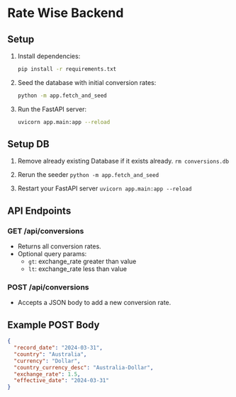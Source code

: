 # Rate Wise Backend

## Setup

1. Install dependencies:
   ```bash
   pip install -r requirements.txt
   ```

2. Seed the database with initial conversion rates:
   ```bash
   python -m app.fetch_and_seed
   ```

3. Run the FastAPI server:
   ```bash
   uvicorn app.main:app --reload
   ```

## Setup DB
   1. Remove already existing Database if it exists already.
   ```rm conversions.db```

   2. Rerun the seeder
   ```python -m app.fetch_and_seed```
   3. Restart your FastAPI server
   ```uvicorn app.main:app --reload```

## API Endpoints

### GET /api/conversions
- Returns all conversion rates.
- Optional query params:
  - `gt`: exchange_rate greater than value
  - `lt`: exchange_rate less than value

### POST /api/conversions
- Accepts a JSON body to add a new conversion rate.

## Example POST Body
```json
{
  "record_date": "2024-03-31",
  "country": "Australia",
  "currency": "Dollar",
  "country_currency_desc": "Australia-Dollar",
  "exchange_rate": 1.5,
  "effective_date": "2024-03-31"
}
```